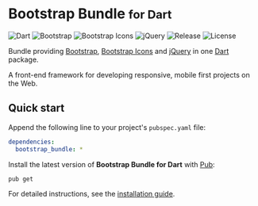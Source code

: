 # Bootstrap Bundle <small>for Dart</small>
![Dart](https://img.shields.io/badge/dart-%3E%3D2.7-brightgreen.svg) ![Bootstrap](https://img.shields.io/badge/bootstrap-4.4.1-yellow.svg) ![Bootstrap Icons](https://img.shields.io/badge/bs--icons-1.0.0--alpha3-yellow) ![jQuery](https://img.shields.io/badge/jquery-3.4.1-yellow.svg) ![Release](https://img.shields.io/pub/v/bootstrap_bundle.svg) ![License](https://img.shields.io/badge/license-MIT-blue.svg)

Bundle providing [Bootstrap](https://getbootstrap.com), [Bootstrap Icons](https://icons.getbootstrap.com) and [jQuery](https://jquery.com) in one [Dart](https://dart.dev) package.

A front-end framework for developing responsive, mobile first projects on the Web.

## Quick start
Append the following line to your project's `pubspec.yaml` file:

```yaml
dependencies:
  bootstrap_bundle: *
```

Install the latest version of **Bootstrap Bundle for Dart** with [Pub](https://dart.dev/tools/pub):

```shell
pub get
```

For detailed instructions, see the [installation guide](installation.md).
